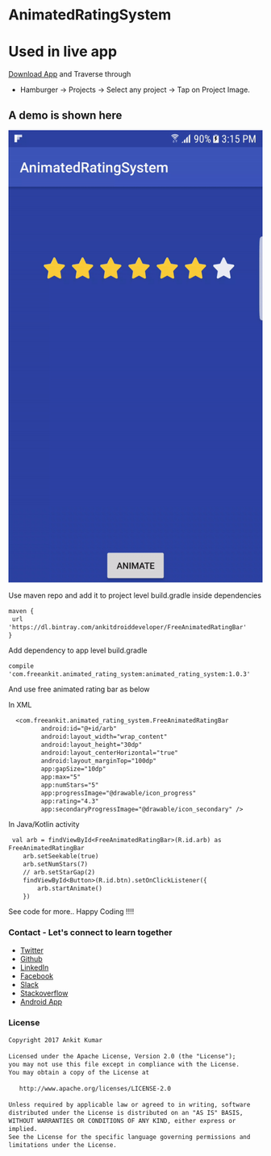 # AnimatedRatingSystem


# Used in live app
[Download App](https://play.google.com/store/apps/details?id=com.freeankit.ankitprofile) and Traverse through
- Hamburger -> Projects -> Select any project -> Tap on Project Image.

## A demo is shown here

![GIF](https://github.com/AnkitDroidGit/AnimatedRatingSystem/blob/master/app/art/gif.gif)

Use maven repo and add it to project level build.gradle inside dependencies
 
    maven {
  	 url 'https://dl.bintray.com/ankitdroiddeveloper/FreeAnimatedRatingBar'
  	}

Add dependency to app level build.gradle 

    compile 'com.freeankit.animated_rating_system:animated_rating_system:1.0.3'

And use free animated rating bar as below 

In XML 


      <com.freeankit.animated_rating_system.FreeAnimatedRatingBar
             android:id="@+id/arb"
             android:layout_width="wrap_content"
             android:layout_height="30dp"
             android:layout_centerHorizontal="true"
             android:layout_marginTop="100dp"
             app:gapSize="10dp"
             app:max="5"
             app:numStars="5"
             app:progressImage="@drawable/icon_progress"
             app:rating="4.3"
             app:secondaryProgressImage="@drawable/icon_secondary" />
             
             
In Java/Kotlin activity


     val arb = findViewById<FreeAnimatedRatingBar>(R.id.arb) as FreeAnimatedRatingBar
        arb.setSeekable(true)
        arb.setNumStars(7)
        // arb.setStarGap(2)
        findViewById<Button>(R.id.btn).setOnClickListener({
            arb.startAnimate()
        })
        
See code for more.. Happy Coding !!!!

### Contact - Let's connect to learn together
- [Twitter](https://twitter.com/KumarAnkitRKE)
- [Github](https://github.com/AnkitDroidGit)
- [LinkedIn](https://www.linkedin.com/in/kumarankitkumar/)
- [Facebook](https://www.facebook.com/freeankit)
- [Slack](https://ankitdroid.slack.com)
- [Stackoverflow](https://stackoverflow.com/users/3282461/android)
- [Android App](https://play.google.com/store/apps/details?id=com.freeankit.ankitprofile)

### License

    Copyright 2017 Ankit Kumar
    
    Licensed under the Apache License, Version 2.0 (the "License");
    you may not use this file except in compliance with the License.
    You may obtain a copy of the License at

       http://www.apache.org/licenses/LICENSE-2.0

    Unless required by applicable law or agreed to in writing, software
    distributed under the License is distributed on an "AS IS" BASIS,
    WITHOUT WARRANTIES OR CONDITIONS OF ANY KIND, either express or implied.
    See the License for the specific language governing permissions and
    limitations under the License.
